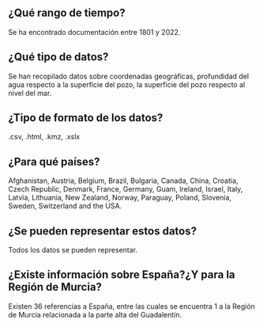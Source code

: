 ## ¿Qué rango de tiempo? 
Se ha encontrado documentación entre 1801 y 2022. 

## ¿Qué tipo de datos? 
Se han recopilado datos sobre coordenadas geográficas, profundidad del agua respecto a la superficie del pozo, la superficie del pozo respecto al nivel del mar.

## ¿Tipo de formato de los datos?
.csv, .html, .kmz, .xslx

## ¿Para qué países?
Afghanistan, Austria, Belgium, Brazil, Bulgaria, Canada, China, Croatia, Czech Republic, Denmark, France, Germany, Guam, Ireland, Israel, Italy, Latvia, Lithuania, New Zealand, Norway, Paraguay, Poland, Slovenia, Sweden, Switzerland and the USA.

## ¿Se pueden representar estos datos?
Todos los datos se pueden representar.

## ¿Existe información sobre España?¿Y para la Región de Murcia?
Existen 36 referencias a España, entre las cuales se encuentra 1 a la Región de Murcia relacionada a la parte alta del Guadalentín.
